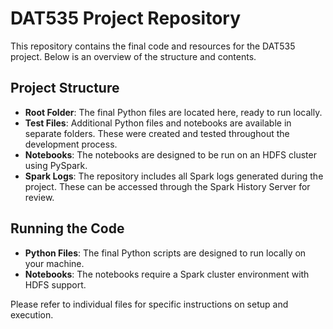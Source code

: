 # DAT535 Project Repository

This repository contains the final code and resources for the DAT535 project. Below is an overview of the structure and contents.

## Project Structure

- **Root Folder**: The final Python files are located here, ready to run locally.
- **Test Files**: Additional Python files and notebooks are available in separate folders. These were created and tested throughout the development process.
- **Notebooks**: The notebooks are designed to be run on an HDFS cluster using PySpark.
- **Spark Logs**: The repository includes all Spark logs generated during the project. These can be accessed through the Spark History Server for review.

## Running the Code

- **Python Files**: The final Python scripts are designed to run locally on your machine.
- **Notebooks**: The notebooks require a Spark cluster environment with HDFS support.

Please refer to individual files for specific instructions on setup and execution.
